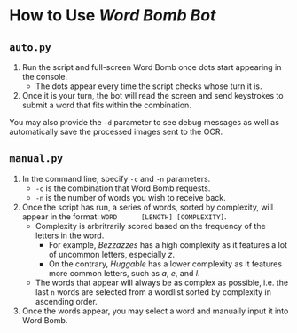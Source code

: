 # How to Use *Word Bomb Bot*

## `auto.py`

1. Run the script and full-screen Word Bomb once dots start appearing in the console.
    * The dots appear every time the script checks whose turn it is.
2. Once it is your turn, the bot will read the screen and send keystrokes to submit a word that fits within the combination.

You may also provide the `-d` parameter to see debug messages as well as automatically save the processed images sent to the OCR.

## `manual.py`

1. In the command line, specify `-c` and `-n` parameters.
    * `-c` is the combination that Word Bomb requests.
    * `-n` is the number of words you wish to receive back.
2. Once the script has run, a series of words, sorted by complexity, will appear in the format: `WORD      [LENGTH] [COMPLEXITY]`.
    * Complexity is arbritrarily scored based on the frequency of the letters in the word. 
        * For example, *Bezzazzes* has a high complexity as it features a lot of uncommon letters, especially *z*.
        * On the contrary, *Huggable* has a lower complexity as it features more common letters, such as *a*, *e*, and *l*.
    * The words that appear will always be as complex as possible, i.e. the last `n` words are selected from a wordlist sorted by complexity in ascending order.
3. Once the words appear, you may select a word and manually input it into Word Bomb.